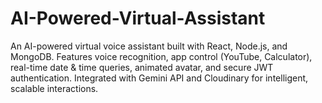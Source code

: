 # AI-Powered-Virtual-Assistant
An AI-powered virtual voice assistant built with React, Node.js, and MongoDB. Features voice recognition, app control (YouTube, Calculator), real-time date &amp; time queries, animated avatar, and secure JWT authentication. Integrated with Gemini API and Cloudinary for intelligent, scalable interactions.
